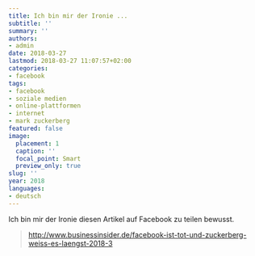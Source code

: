```yaml
---
title: Ich bin mir der Ironie ...
subtitle: ''
summary: ''
authors:
- admin
date: 2018-03-27
lastmod: 2018-03-27 11:07:57+02:00
categories:
- facebook
tags:
- facebook
- soziale medien
- online-plattformen
- internet
- mark zuckerberg
featured: false
image:
  placement: 1
  caption: ''
  focal_point: Smart
  preview_only: true
slug: ''
year: 2018
languages:
- deutsch
---
```


Ich bin mir der Ironie diesen Artikel auf Facebook zu teilen bewusst.
> http://www.businessinsider.de/facebook-ist-tot-und-zuckerberg-weiss-es-laengst-2018-3
